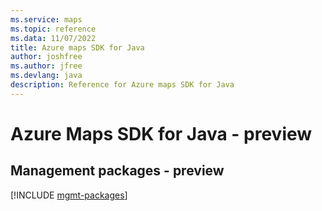 ```yaml
---
ms.service: maps
ms.topic: reference
ms.data: 11/07/2022
title: Azure maps SDK for Java
author: joshfree
ms.author: jfree
ms.devlang: java
description: Reference for Azure maps SDK for Java
---
```

# Azure Maps SDK for Java - preview

## Management packages - preview
[!INCLUDE [mgmt-packages](maps-mgmt-index.md)]